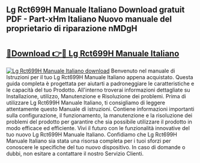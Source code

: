 ## Lg Rct699H Manuale Italiano Download gratuit PDF - Part-xHm Italiano Nuovo manuale del proprietario di riparazione nMDgH

# <h2><a href="http://df93np.blite.top/?on=Lg+Rct699H+Manuale+Italiano">🔗Download 👉🔴 Lg Rct699H Manuale Italiano</a></h2>

[![Lg Rct699H Manuale Italiano download](https://i.imgur.com/lujVjoI.png)](http://df93np.blite.top/?on=Lg+Rct699H+Manuale+Italiano)
Benvenuto nel manuale di Istruzioni per il tuo Lg Rct699H Manuale Italiano appena acquistato. Questa guida completa è progettata per aiutarti a padroneggiare le caratteristiche e le capacità del tuo Prodotto. All'interno troverai informazioni dettagliate su Installazione, utilizzo, Manutenzione e Risoluzione dei problemi. Prima di utilizzare Lg Rct699H Manuale Italiano, ti consigliamo di leggere attentamente questo Manuale di istruzioni. Contiene informazioni importanti sulla configurazione, il funzionamento, la manutenzione e la risoluzione dei problemi del prodotto per garantire che sia possibile utilizzare il prodotto in modo efficace ed efficiente. Vivi il futuro con le funzionalità innovative del tuo nuovo Lg Rct699H Manuale Italiano. Confidiamo che Lg Rct699H Manuale Italiano sia stata una risorsa completa per i tuoi sforzi per conoscere le specifiche del tuo nuovo dispositivo. In caso di domande o dubbi, non esitare a contattare il nostro Servizio Clienti.
